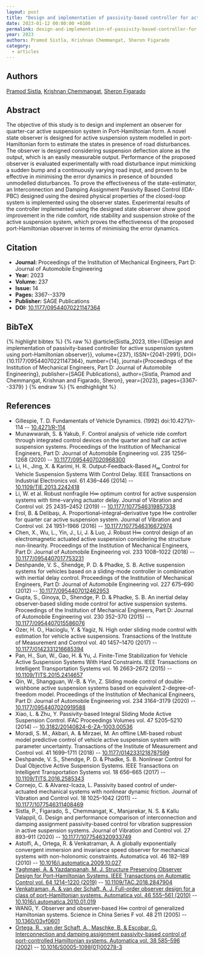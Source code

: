 ```yaml
---
layout: post
title: "Design and implementation of passivity-based controller for active suspension system using port-Hamiltonian observer"
date: 2023-01-12 00:00:00 +0100
permalink: design-and-implementation-of-passivity-based-controller-for-active-suspension-system-using-port-hamiltonian-observer
year: 2023
authors: Pramod Sistla, Krishnan Chemmangat, Sheron Figarado
category:
  - articles
---
```

 
## Authors
[Pramod Sistla](authors/pramod_sistla), [Krishnan Chemmangat](authors/krishnan_chemmangat), [Sheron Figarado](authors/sheron_figarado)
 
## Abstract
 The objective of this study is to design and implement an observer for quarter-car active suspension system in Port-Hamiltonian form. A novel state observer is designed for active suspension system modelled in port-Hamiltonian form to estimate the states in presence of road disturbances. The observer is designed considering suspension deflection alone as the output, which is an easily measurable output. Performance of the proposed observer is evaluated experimentally with road disturbance input mimicking a sudden bump and a continuously varying road input, and proven to be effective in minimising the error dynamics in presence of bounded unmodelled disturbances. To prove the effectiveness of the state-estimator, an Interconnection and Damping Assignment Passivity Based Control (IDA-PBC) designed using the desired physical properties of the closed-loop system is implemented using the observer states. Experimental results of the controller implemented using the designed state observer show good improvement in the ride comfort, ride stability and suspension stroke of the active suspension system, which proves the effectiveness of the proposed port-Hamiltonian observer in terms of minimising the error dynamics. 
 
## Citation
- **Journal:** Proceedings of the Institution of Mechanical Engineers, Part D: Journal of Automobile Engineering
- **Year:** 2023
- **Volume:** 237
- **Issue:** 14
- **Pages:** 3367--3379
- **Publisher:** SAGE Publications
- **DOI:** [10.1177/09544070221147364](https://doi.org/10.1177/09544070221147364)
 
## BibTeX
{% highlight bibtex %}
{% raw %}
@article{Sistla_2023,
  title={{Design and implementation of passivity-based controller for active suspension system using port-Hamiltonian observer}},
  volume={237},
  ISSN={2041-2991},
  DOI={10.1177/09544070221147364},
  number={14},
  journal={Proceedings of the Institution of Mechanical Engineers, Part D: Journal of Automobile Engineering},
  publisher={SAGE Publications},
  author={Sistla, Pramod and Chemmangat, Krishnan and Figarado, Sheron},
  year={2023},
  pages={3367--3379}
}
{% endraw %}
{% endhighlight %}
 
## References
- Gillespie, T. D. Fundamentals of Vehicle Dynamics. (1992) doi:10.4271/r-114 -- [10.4271/R-114](https://doi.org/10.4271/R-114)
- Munawwarah, S. & Yakub, F. Control analysis of vehicle ride comfort through integrated control devices on the quarter and half car active suspension systems. Proceedings of the Institution of Mechanical Engineers, Part D: Journal of Automobile Engineering vol. 235 1256–1268 (2020) -- [10.1177/0954407020968300](https://doi.org/10.1177/0954407020968300)
- Li, H., Jing, X. & Karimi, H. R. Output-Feedback-Based $H_{\infty}$ Control for Vehicle Suspension Systems With Control Delay. IEEE Transactions on Industrial Electronics vol. 61 436–446 (2014) -- [10.1109/TIE.2013.2242418](https://doi.org/10.1109/TIE.2013.2242418)
- Li, W. et al. Robust nonfragile H∞ optimum control for active suspension systems with time-varying actuator delay. Journal of Vibration and Control vol. 25 2435–2452 (2019) -- [10.1177/1077546319857338](https://doi.org/10.1177/1077546319857338)
- Erol, B. & Delibaşı, A. Proportional–integral–derivative type H∞ controller for quarter car active suspension system. Journal of Vibration and Control vol. 24 1951–1966 (2016) -- [10.1177/1077546316672974](https://doi.org/10.1177/1077546316672974)
- Chen, X., Wu, L., Yin, J., Li, J. & Luo, J. Robust H∞ control design of an electromagnetic actuated active suspension considering the structure non-linearity. Proceedings of the Institution of Mechanical Engineers, Part D: Journal of Automobile Engineering vol. 233 1008–1022 (2018) -- [10.1177/0954407017753231](https://doi.org/10.1177/0954407017753231)
- Deshpande, V. S., Shendge, P. D. & Phadke, S. B. Active suspension systems for vehicles based on a sliding-mode controller in combination with inertial delay control. Proceedings of the Institution of Mechanical Engineers, Part D: Journal of Automobile Engineering vol. 227 675–690 (2012) -- [10.1177/0954407012462953](https://doi.org/10.1177/0954407012462953)
- Gupta, S., Ginoya, D., Shendge, P. D. & Phadke, S. B. An inertial delay observer-based sliding mode control for active suspension systems. Proceedings of the Institution of Mechanical Engineers, Part D: Journal of Automobile Engineering vol. 230 352–370 (2015) -- [10.1177/0954407015586076](https://doi.org/10.1177/0954407015586076)
- Ozer, H. O., Hacioglu, Y. & Yagiz, N. High order sliding mode control with estimation for vehicle active suspensions. Transactions of the Institute of Measurement and Control vol. 40 1457–1470 (2017) -- [10.1177/0142331216685394](https://doi.org/10.1177/0142331216685394)
- Pan, H., Sun, W., Gao, H. & Yu, J. Finite-Time Stabilization for Vehicle Active Suspension Systems With Hard Constraints. IEEE Transactions on Intelligent Transportation Systems vol. 16 2663–2672 (2015) -- [10.1109/TITS.2015.2414657](https://doi.org/10.1109/TITS.2015.2414657)
- Qin, W., Shangguan, W.-B. & Yin, Z. Sliding mode control of double-wishbone active suspension systems based on equivalent 2-degree-of-freedom model. Proceedings of the Institution of Mechanical Engineers, Part D: Journal of Automobile Engineering vol. 234 3164–3179 (2020) -- [10.1177/0954407020919588](https://doi.org/10.1177/0954407020919588)
- Xiao, L. & Zhu, Y. Passivity-based Integral Sliding Mode Active Suspension Control. IFAC Proceedings Volumes vol. 47 5205–5210 (2014) -- [10.3182/20140824-6-ZA-1003.00536](https://doi.org/10.3182/20140824-6-ZA-1003.00536)
- Moradi, S. M., Akbari, A. & Mirzaei, M. An offline LMI-based robust model predictive control of vehicle active suspension system with parameter uncertainty. Transactions of the Institute of Measurement and Control vol. 41 1699–1711 (2018) -- [10.1177/0142331218787599](https://doi.org/10.1177/0142331218787599)
- Deshpande, V. S., Shendge, P. D. & Phadke, S. B. Nonlinear Control for Dual Objective Active Suspension Systems. IEEE Transactions on Intelligent Transportation Systems vol. 18 656–665 (2017) -- [10.1109/TITS.2016.2585343](https://doi.org/10.1109/TITS.2016.2585343)
- Cornejo, C. & Alvarez-Icaza, L. Passivity based control of under-actuated mechanical systems with nonlinear dynamic friction. Journal of Vibration and Control vol. 18 1025–1042 (2011) -- [10.1177/1077546311408469](https://doi.org/10.1177/1077546311408469)
- Sistla, P., Figarado, S., Chemmangat, K., Manjarekar, N. S. & Kallu Valappil, G. Design and performance comparison of interconnection and damping assignment passivity-based control for vibration suppression in active suspension systems. Journal of Vibration and Control vol. 27 893–911 (2020) -- [10.1177/1077546320933749](https://doi.org/10.1177/1077546320933749)
- Astolfi, A., Ortega, R. & Venkatraman, A. A globally exponentially convergent immersion and invariance speed observer for mechanical systems with non-holonomic constraints. Automatica vol. 46 182–189 (2010) -- [10.1016/j.automatica.2009.10.027](https://doi.org/10.1016/j.automatica.2009.10.027)
- [Yaghmaei, A. & Yazdanpanah, M. J. Structure Preserving Observer Design for Port-Hamiltonian Systems. IEEE Transactions on Automatic Control vol. 64 1214–1220 (2019)](structure-preserving-observer-design-for-port-hamiltonian-systems) -- [10.1109/TAC.2018.2847904](https://doi.org/10.1109/TAC.2018.2847904)
- [Venkatraman, A. & van der Schaft, A. J. Full-order observer design for a class of port-Hamiltonian systems. Automatica vol. 46 555–561 (2010)](full-order-observer-design-for-a-class-of-port-hamiltonian-systems) -- [10.1016/j.automatica.2010.01.019](https://doi.org/10.1016/j.automatica.2010.01.019)
- WANG, Y. Observer and observer-based H∞ control of generalized Hamiltonian systems. Science in China Series F vol. 48 211 (2005) -- [10.1360/03yf0601](https://doi.org/10.1360/03yf0601)
- [Ortega, R., van der Schaft, A., Maschke, B. & Escobar, G. Interconnection and damping assignment passivity-based control of port-controlled Hamiltonian systems. Automatica vol. 38 585–596 (2002)](interconnection-and-damping-assignment-passivity-based-control-of-port-controlled-hamiltonian-systems) -- [10.1016/S0005-1098(01)00278-3](https://doi.org/10.1016/S0005-1098(01)00278-3)


